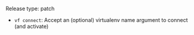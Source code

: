 Release type: patch

* `vf connect`: Accept an (optional) virtualenv name argument to connect (and activate)
